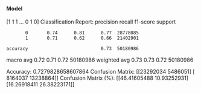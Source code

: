 #### Model
[1 1 1 ... 0 1 0]
Classification Report:
              precision    recall  f1-score   support

           0       0.74      0.81      0.77  28778085
           1       0.71      0.62      0.66  21402901

    accuracy                           0.73  50180986
   macro avg       0.72      0.71      0.72  50180986
weighted avg       0.73      0.73      0.72  50180986

Accuracy: 0.7279828658607864
Confusion Matrix:
[[23292034  5486051]
 [ 8164037 13238864]]
Confusion Matrix (%):
[[46.41605488 10.93252931]
 [16.26918411 26.38223171]]
